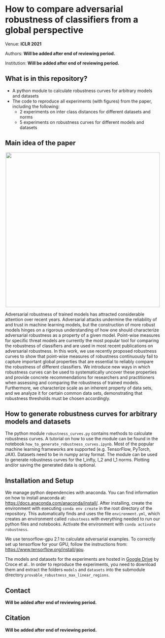 # How to compare adversarial robustness of classifiers from a global perspective
Venue: **ICLR 2021**

Authors: **Will be added after end of reviewing period.**

Institution: **Will be added after end of reviewing period.**


## What is in this repository?
+ A python module to calculate robustness curves for arbitrary models and datasets
+ The code to reproduce all experiments (with figures) from the paper, including the following:
  + 2 experiments on inter class distances for different datasets and norms
  + 5 experiments on robustness curves for different models and datasets
  
## Main idea of the paper
<p align="center"><img src="images/readme_gif.gif" width="500"></p>
Adversarial robustness of trained models has attracted considerable attention over recent years.
Adversarial attacks undermine the reliability of and trust in machine learning models, but the construction of more robust models hinges on a rigorous understanding of how one should characterize adversarial robustness as a property of a given model.
Point-wise measures for specific threat models are currently the most popular tool for comparing the robustness of classifiers and are used in most recent publications on adversarial robustness.
In this work, we use recently proposed robustness curves to show that point-wise measures of robustness continuously fail to capture important global properties that are essential to reliably compare the robustness of different classifiers.
We introduce new ways in which robustness curves can be used to systematically uncover these properties and provide concrete recommendations for researchers and practitioners when assessing and comparing the robustness of trained models.
Furthermore, we characterize scale as an inherent property of data sets, and we analyze it for certain common data sets, demonstrating that robustness thresholds must be chosen accordingly.

## How to generate robustness curves for arbitrary models and datasets
The python module `robustness_curves.py` contains methods to calculate robustness curves. A tutorial on how to use the module can be found in the notebook `how_to_generate_robustness_curves.ipynb`. Most of the popular machine learning frameworks are supported (e.g. TensorFlow, PyTorch, JAX). Datasets need to be in numpy array format. The module can be used to generate robustness curves for the l_infty, l_2 and l_1 norms. Plotting and/or saving the generated data is optional.

## Installation and Setup
We manage python dependencies with anaconda. You can find information on how to install anaconda at: https://docs.anaconda.com/anaconda/install/. After installing, create the environment with executing `conda env create` in the root directory of the repository. This automatically finds and uses the file `environment.yml`, which creates an environment called `robustness` with
everything needed to run our python files and notebooks. Activate the environment with `conda activate robustness`.

We use tensorflow-gpu 2.1 to calculate adversarial examples. To correctly set up tensorflow for your GPU, follow the instructions from: https://www.tensorflow.org/install/gpu.

The models and datasets for the experiments are hosted in [Google Drive](https://drive.google.com/drive/folders/1f_Qf1abFXZw1GgWxttO9tgek6M7_lYiZ) by Croce et al.. In order to reproduce the experiments, you need to download them and extract the folders `models` and `datasets` into the submodule directory `provable_robustness_max_linear_regions`.

## Contact
**Will be added after end of reviewing period.**
## Citation
**Will be added after end of reviewing period.**